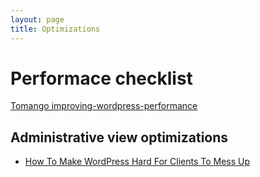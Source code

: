 ```yaml
---
layout: page
title: Optimizations
---
```


# Performace checklist

[Tomango improving-wordpress-performance](http://www.tomango.co.uk/thinks/improving-wordpress-performance/)

## Administrative view optimizations

- [How To Make WordPress Hard For Clients To Mess Up](https://www.smashingmagazine.com/2016/07/how-to-make-wordpress-hard-for-clients-to-mess-up/)
